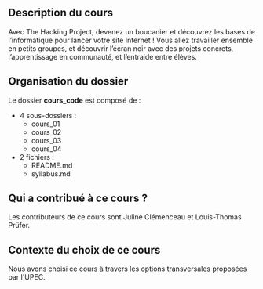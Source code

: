 ## Description du cours
Avec The Hacking Project, devenez un boucanier et découvrez les bases de l’informatique pour lancer votre site Internet !
Vous allez travailler ensemble en petits groupes, et découvrir l’écran noir avec des projets concrets, l’apprentissage en communauté, et l’entraide entre élèves.
## Organisation du dossier
Le dossier **cours_code** est composé de :
* 4 sous-dossiers :
  * cours_01
  * cours_02
  * cours_03
  * cours_04
* 2 fichiers :
  * README.md
  * syllabus.md
## Qui a contribué à ce cours ?
Les contributeurs de ce cours sont Juline Clémenceau et Louis-Thomas Prüfer.
## Contexte du choix de ce cours
Nous avons choisi ce cours à travers les options transversales proposées par l'UPEC.
